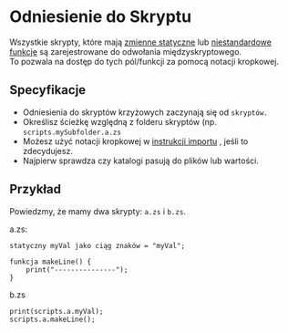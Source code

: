 # Odniesienie do Skryptu

Wszystkie skrypty, które mają [zmienne statyczne](/AdvancedFunctions/Global_Static_Variables/) lub [niestandardowe funkcje](/AdvancedFunctions/Custom_Functions/) są zarejestrowane do odwołania międzyskryptowego.  
To pozwala na dostęp do tych pól/funkcji za pomocą notacji kropkowej.

## Specyfikacje

- Odniesienia do skryptów krzyżowych zaczynają się od `skryptów.`
- Określisz ścieżkę względną z folderu skryptów (np. `scripts.mySubfolder.a.zs`
- Możesz użyć notacji kropkowej w [instrukcji importu](/AdvancedFunctions/Import/) , jeśli to zdecydujesz.
- Najpierw sprawdza czy katalogi pasują do plików lub wartości.

## Przykład

Powiedzmy, że mamy dwa skrypty: `a.zs` i `b.zs`.

a.zs:

```zenscript
statyczny myVal jako ciąg znaków = "myVal";

funkcja makeLine() {
    print("---------------");
}
```

b.zs

```zenscript
print(scripts.a.myVal);
scripts.a.makeLine();
```